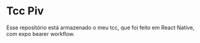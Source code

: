 # Tcc Piv

Esse repositório está armazenado o meu tcc, que foi feito em React Native, com expo bearer workflow.
